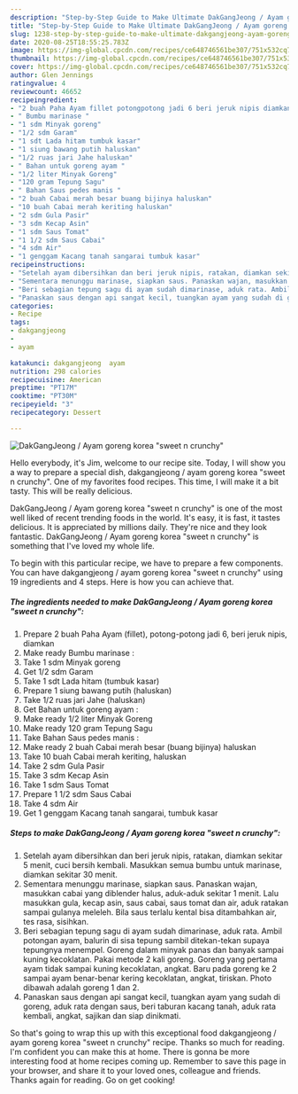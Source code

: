 ```yaml
---
description: "Step-by-Step Guide to Make Ultimate DakGangJeong / Ayam goreng korea &amp;#34;sweet n crunchy&amp;#34;"
title: "Step-by-Step Guide to Make Ultimate DakGangJeong / Ayam goreng korea &amp;#34;sweet n crunchy&amp;#34;"
slug: 1238-step-by-step-guide-to-make-ultimate-dakgangjeong-ayam-goreng-korea-and-34-sweet-n-crunchy-and-34
date: 2020-08-25T18:55:25.783Z
image: https://img-global.cpcdn.com/recipes/ce648746561be307/751x532cq70/dakgangjeong-ayam-goreng-korea-sweet-n-crunchy-foto-resep-utama.jpg
thumbnail: https://img-global.cpcdn.com/recipes/ce648746561be307/751x532cq70/dakgangjeong-ayam-goreng-korea-sweet-n-crunchy-foto-resep-utama.jpg
cover: https://img-global.cpcdn.com/recipes/ce648746561be307/751x532cq70/dakgangjeong-ayam-goreng-korea-sweet-n-crunchy-foto-resep-utama.jpg
author: Glen Jennings
ratingvalue: 4
reviewcount: 46652
recipeingredient:
- "2 buah Paha Ayam fillet potongpotong jadi 6 beri jeruk nipis diamkan"
- " Bumbu marinase "
- "1 sdm Minyak goreng"
- "1/2 sdm Garam"
- "1 sdt Lada hitam tumbuk kasar"
- "1 siung bawang putih haluskan"
- "1/2 ruas jari Jahe haluskan"
- " Bahan untuk goreng ayam "
- "1/2 liter Minyak Goreng"
- "120 gram Tepung Sagu"
- " Bahan Saus pedes manis "
- "2 buah Cabai merah besar buang bijinya haluskan"
- "10 buah Cabai merah keriting haluskan"
- "2 sdm Gula Pasir"
- "3 sdm Kecap Asin"
- "1 sdm Saus Tomat"
- "1 1/2 sdm Saus Cabai"
- "4 sdm Air"
- "1 genggam Kacang tanah sangarai tumbuk kasar"
recipeinstructions:
- "Setelah ayam dibersihkan dan beri jeruk nipis, ratakan, diamkan sekitar 5 menit, cuci bersih kembali. Masukkan semua bumbu untuk marinase, diamkan sekitar 30 menit."
- "Sementara menunggu marinase, siapkan saus. Panaskan wajan, masukkan cabai yang diblender halus, aduk-aduk sekitar 1 menit. Lalu masukkan gula, kecap asin, saus cabai, saus tomat dan air, aduk ratakan sampai gulanya meleleh. Bila saus terlalu kental bisa ditambahkan air, tes rasa, sisihkan."
- "Beri sebagian tepung sagu di ayam sudah dimarinase, aduk rata. Ambil potongan ayam, balurin di sisa tepung sambil ditekan-tekan supaya tepungnya menempel. Goreng dalam minyak panas dan banyak sampai kuning kecoklatan. Pakai metode 2 kali goreng. Goreng yang pertama ayam tidak sampai kuning kecoklatan, angkat. Baru pada goreng ke 2 sampai ayam benar-benar kering kecoklatan, angkat, tiriskan. Photo dibawah adalah goreng 1 dan 2."
- "Panaskan saus dengan api sangat kecil, tuangkan ayam yang sudah di goreng, aduk rata dengan saus, beri taburan kacang tanah, aduk rata kembali, angkat, sajikan dan siap dinikmati."
categories:
- Recipe
tags:
- dakgangjeong
- 
- ayam

katakunci: dakgangjeong  ayam 
nutrition: 298 calories
recipecuisine: American
preptime: "PT17M"
cooktime: "PT30M"
recipeyield: "3"
recipecategory: Dessert

---
```



![DakGangJeong / Ayam goreng korea &#34;sweet n crunchy&#34;](https://img-global.cpcdn.com/recipes/ce648746561be307/751x532cq70/dakgangjeong-ayam-goreng-korea-sweet-n-crunchy-foto-resep-utama.jpg)

Hello everybody, it's Jim, welcome to our recipe site. Today, I will show you a way to prepare a special dish, dakgangjeong / ayam goreng korea &#34;sweet n crunchy&#34;. One of my favorites food recipes. This time, I will make it a bit tasty. This will be really delicious.

DakGangJeong / Ayam goreng korea &#34;sweet n crunchy&#34; is one of the most well liked of recent trending foods in the world. It's easy, it is fast, it tastes delicious. It is appreciated by millions daily. They're nice and they look fantastic. DakGangJeong / Ayam goreng korea &#34;sweet n crunchy&#34; is something that I've loved my whole life.




To begin with this particular recipe, we have to prepare a few components. You can have dakgangjeong / ayam goreng korea &#34;sweet n crunchy&#34; using 19 ingredients and 4 steps. Here is how you can achieve that.

<!--inarticleads1-->

##### The ingredients needed to make DakGangJeong / Ayam goreng korea &#34;sweet n crunchy&#34;:

1. Prepare 2 buah Paha Ayam (fillet), potong-potong jadi 6, beri jeruk nipis, diamkan
1. Make ready  Bumbu marinase :
1. Take 1 sdm Minyak goreng
1. Get 1/2 sdm Garam
1. Take 1 sdt Lada hitam (tumbuk kasar)
1. Prepare 1 siung bawang putih (haluskan)
1. Take 1/2 ruas jari Jahe (haluskan)
1. Get  Bahan untuk goreng ayam :
1. Make ready 1/2 liter Minyak Goreng
1. Make ready 120 gram Tepung Sagu
1. Take  Bahan Saus pedes manis :
1. Make ready 2 buah Cabai merah besar (buang bijinya) haluskan
1. Take 10 buah Cabai merah keriting, haluskan
1. Take 2 sdm Gula Pasir
1. Take 3 sdm Kecap Asin
1. Take 1 sdm Saus Tomat
1. Prepare 1 1/2 sdm Saus Cabai
1. Take 4 sdm Air
1. Get 1 genggam Kacang tanah sangarai, tumbuk kasar




<!--inarticleads2-->

##### Steps to make DakGangJeong / Ayam goreng korea &#34;sweet n crunchy&#34;:

1. Setelah ayam dibersihkan dan beri jeruk nipis, ratakan, diamkan sekitar 5 menit, cuci bersih kembali. Masukkan semua bumbu untuk marinase, diamkan sekitar 30 menit.
1. Sementara menunggu marinase, siapkan saus. Panaskan wajan, masukkan cabai yang diblender halus, aduk-aduk sekitar 1 menit. Lalu masukkan gula, kecap asin, saus cabai, saus tomat dan air, aduk ratakan sampai gulanya meleleh. Bila saus terlalu kental bisa ditambahkan air, tes rasa, sisihkan.
1. Beri sebagian tepung sagu di ayam sudah dimarinase, aduk rata. Ambil potongan ayam, balurin di sisa tepung sambil ditekan-tekan supaya tepungnya menempel. Goreng dalam minyak panas dan banyak sampai kuning kecoklatan. Pakai metode 2 kali goreng. Goreng yang pertama ayam tidak sampai kuning kecoklatan, angkat. Baru pada goreng ke 2 sampai ayam benar-benar kering kecoklatan, angkat, tiriskan. Photo dibawah adalah goreng 1 dan 2.
1. Panaskan saus dengan api sangat kecil, tuangkan ayam yang sudah di goreng, aduk rata dengan saus, beri taburan kacang tanah, aduk rata kembali, angkat, sajikan dan siap dinikmati.




So that's going to wrap this up with this exceptional food dakgangjeong / ayam goreng korea &#34;sweet n crunchy&#34; recipe. Thanks so much for reading. I'm confident you can make this at home. There is gonna be more interesting food at home recipes coming up. Remember to save this page in your browser, and share it to your loved ones, colleague and friends. Thanks again for reading. Go on get cooking!
